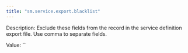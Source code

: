 ```yaml
---
title: "sm.service.export.blacklist"
---
```


Description: Exclude these fields from the record in the service definition export file. Use comma to separate fields.

Value: ``